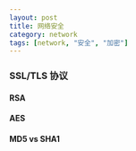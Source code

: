 ```yaml
---
layout: post
title: 网络安全
category: network
tags: [network, "安全", "加密"]
---
```

### SSL/TLS 协议
#### RSA
#### AES
#### MD5 vs SHA1
